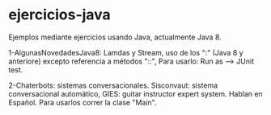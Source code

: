 # ejercicios-java
Ejemplos mediante ejercicios usando Java, actualmente Java 8.

1-AlgunasNovedadesJava8: Lamdas y Stream, uso de los ":" (Java 8 y anteriore) excepto referencia a métodos "::",
Para usarlo: Run as --> JUnit test.

2-Chaterbots: sistemas conversacionales. Sisconvaut: sistema conversacional automático,
GIES: guitar instructor expert system. Hablan en Español. Para usarlos correr la clase
"Main". 

